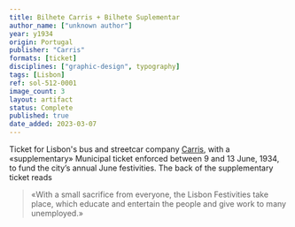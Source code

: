 ```yaml
---
title: Bilhete Carris + Bilhete Suplementar
author_name: ["unknown author"]
year: y1934
origin: Portugal
publisher: "Carris"
formats: [ticket]
disciplines: ["graphic-design", typography]
tags: [Lisbon]
ref: sol-512-0001
image_count: 3
layout: artifact
status: Complete
published: true
date_added: 2023-03-07
---
```


Ticket for Lisbon's bus and streetcar company <a class="text cat-link publisher" href="/publishers/Carris/">Carris</a>, with a «supplementary» Municipal ticket enforced between 9 and 13 June, 1934, to fund the city’s annual June festivities. The back of the supplementary ticket reads

<blockquote>
«With a small sacrifice from everyone, the Lisbon Festivities take place, which educate and entertain the people and give work to many unemployed.»
</blockquote>
